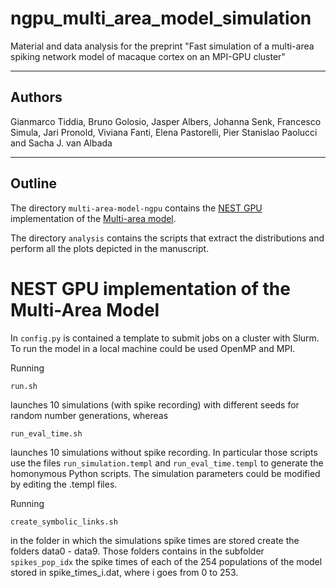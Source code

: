 # ngpu_multi_area_model_simulation
Material and data analysis for the preprint "Fast simulation of a multi-area spiking network model of macaque cortex on an MPI-GPU cluster"

--------------------------------------------------------------------------------

## Authors
Gianmarco Tiddia, Bruno Golosio, Jasper Albers, Johanna Senk, Francesco Simula, Jari Pronold, Viviana Fanti, Elena Pastorelli, Pier Stanislao Paolucci and Sacha J. van Albada

--------------------------------------------------------------------------------

## Outline
The directory ``multi-area-model-ngpu`` contains the [NEST GPU](https://github.com/golosio/NeuronGPU) implementation of the [Multi-area model](https://github.com/INM-6/multi-area-model). 

The directory ``analysis`` contains the scripts that extract the distributions and perform all the plots depicted in the manuscript. 


# NEST GPU implementation of the Multi-Area Model

In ``config.py`` is contained a template to submit jobs on a cluster with Slurm. To run the model in a local machine could be used OpenMP and MPI.

Running
```
run.sh
```
launches 10 simulations (with spike recording) with different seeds for random number generations, whereas
```
run_eval_time.sh
```
launches 10 simulations without spike recording. In particular those scripts use the files ``run_simulation.templ`` and ``run_eval_time.templ`` to generate the homonymous Python scripts. The simulation parameters could be modified by editing the .templ files.

Running
```
create_symbolic_links.sh
```
in the folder in which the simulations spike times are stored create the folders data0 - data9. Those folders contains in the subfolder ``spikes_pop_idx`` the spike times of each of the 254 populations of the model stored in spike_times_i.dat, where i goes from 0 to 253.
